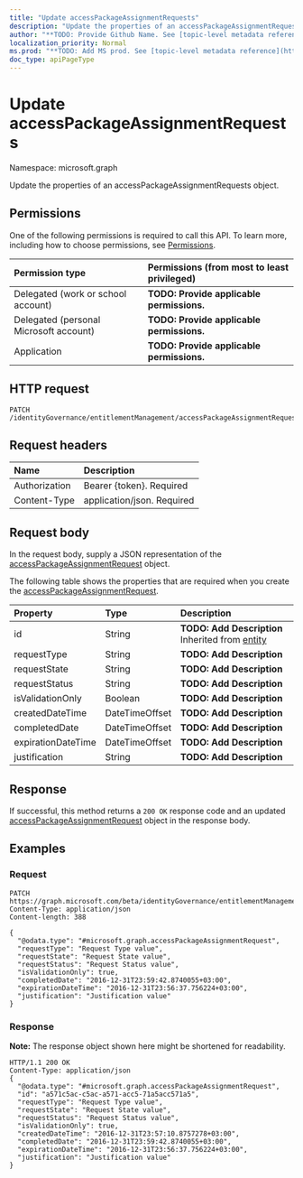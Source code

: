 ```yaml
---
title: "Update accessPackageAssignmentRequests"
description: "Update the properties of an accessPackageAssignmentRequests object."
author: "**TODO: Provide Github Name. See [topic-level metadata reference](https://msgo.azurewebsites.net/add/document/guidelines/metadata.html#topic-level-metadata)**"
localization_priority: Normal
ms.prod: "**TODO: Add MS prod. See [topic-level metadata reference](https://msgo.azurewebsites.net/add/document/guidelines/metadata.html#topic-level-metadata)**"
doc_type: apiPageType
---
```


# Update accessPackageAssignmentRequests

Namespace: microsoft.graph

Update the properties of an accessPackageAssignmentRequests object.

## Permissions
One of the following permissions is required to call this API. To learn more, including how to choose permissions, see [Permissions](/concepts/permissions-reference.md).

|Permission type|Permissions (from most to least privileged)|
|:---|:---|
|Delegated (work or school account)|**TODO: Provide applicable permissions.**|
|Delegated (personal Microsoft account)|**TODO: Provide applicable permissions.**|
|Application|**TODO: Provide applicable permissions.**|

## HTTP request
<!-- {
  "blockType": "ignored"
}
-->
``` http
PATCH /identityGovernance/entitlementManagement/accessPackageAssignmentRequests
```

## Request headers
|Name|Description|
|:---|:---|
|Authorization|Bearer {token}. Required|
|Content-Type|application/json. Required|

## Request body
In the request body, supply a JSON representation of the [accessPackageAssignmentRequest](../resources/accesspackageassignmentrequest.md) object.

The following table shows the properties that are required when you create the [accessPackageAssignmentRequest](../resources/accesspackageassignmentrequest.md).

|Property|Type|Description|
|:---|:---|:---|
|id|String|**TODO: Add Description** Inherited from [entity](../resources/entity.md)|
|requestType|String|**TODO: Add Description**|
|requestState|String|**TODO: Add Description**|
|requestStatus|String|**TODO: Add Description**|
|isValidationOnly|Boolean|**TODO: Add Description**|
|createdDateTime|DateTimeOffset|**TODO: Add Description**|
|completedDate|DateTimeOffset|**TODO: Add Description**|
|expirationDateTime|DateTimeOffset|**TODO: Add Description**|
|justification|String|**TODO: Add Description**|



## Response
If successful, this method returns a `200 OK` response code and an updated [accessPackageAssignmentRequest](../resources/accesspackageassignmentrequest.md) object in the response body.

## Examples

### Request
<!-- {
  "blockType": "request",
  "name": "update_accesspackageassignmentrequests"
}
-->
``` http
PATCH https://graph.microsoft.com/beta/identityGovernance/entitlementManagement/accessPackageAssignmentRequests
Content-Type: application/json
Content-length: 388

{
  "@odata.type": "#microsoft.graph.accessPackageAssignmentRequest",
  "requestType": "Request Type value",
  "requestState": "Request State value",
  "requestStatus": "Request Status value",
  "isValidationOnly": true,
  "completedDate": "2016-12-31T23:59:42.8740055+03:00",
  "expirationDateTime": "2016-12-31T23:56:37.756224+03:00",
  "justification": "Justification value"
}
```

### Response
**Note:** The response object shown here might be shortened for readability.
<!-- {
  "blockType": "response",
  "truncated": true
}
-->
``` http
HTTP/1.1 200 OK
Content-Type: application/json
{
  "@odata.type": "#microsoft.graph.accessPackageAssignmentRequest",
  "id": "a571c5ac-c5ac-a571-acc5-71a5acc571a5",
  "requestType": "Request Type value",
  "requestState": "Request State value",
  "requestStatus": "Request Status value",
  "isValidationOnly": true,
  "createdDateTime": "2016-12-31T23:57:10.8757278+03:00",
  "completedDate": "2016-12-31T23:59:42.8740055+03:00",
  "expirationDateTime": "2016-12-31T23:56:37.756224+03:00",
  "justification": "Justification value"
}
```

